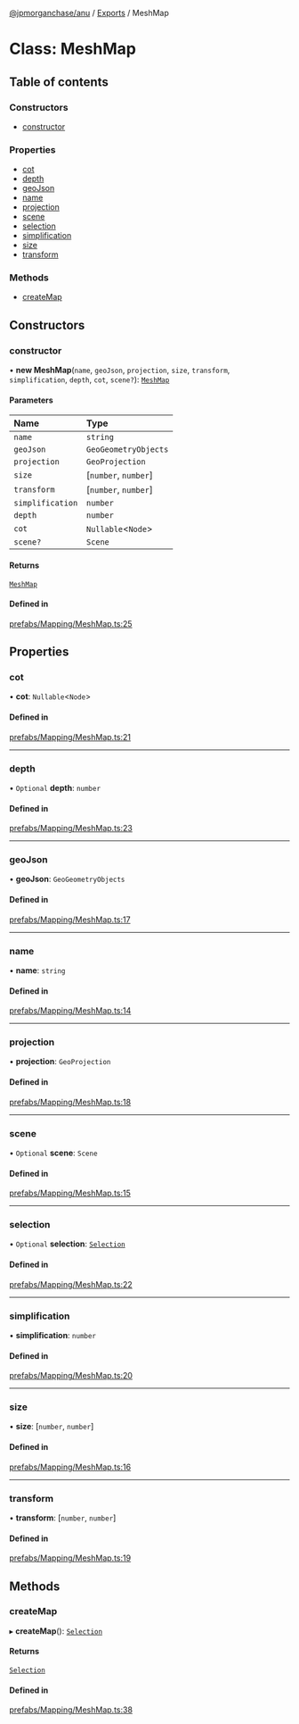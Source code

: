 [@jpmorganchase/anu](../README.md) / [Exports](../modules.md) / MeshMap

# Class: MeshMap

## Table of contents

### Constructors

- [constructor](MeshMap.md#constructor)

### Properties

- [cot](MeshMap.md#cot)
- [depth](MeshMap.md#depth)
- [geoJson](MeshMap.md#geojson)
- [name](MeshMap.md#name)
- [projection](MeshMap.md#projection)
- [scene](MeshMap.md#scene)
- [selection](MeshMap.md#selection)
- [simplification](MeshMap.md#simplification)
- [size](MeshMap.md#size)
- [transform](MeshMap.md#transform)

### Methods

- [createMap](MeshMap.md#createmap)

## Constructors

### constructor

• **new MeshMap**(`name`, `geoJson`, `projection`, `size`, `transform`, `simplification`, `depth`, `cot`, `scene?`): [`MeshMap`](MeshMap.md)

#### Parameters

| Name | Type |
| :------ | :------ |
| `name` | `string` |
| `geoJson` | `GeoGeometryObjects` |
| `projection` | `GeoProjection` |
| `size` | [`number`, `number`] |
| `transform` | [`number`, `number`] |
| `simplification` | `number` |
| `depth` | `number` |
| `cot` | `Nullable`\<`Node`\> |
| `scene?` | `Scene` |

#### Returns

[`MeshMap`](MeshMap.md)

#### Defined in

[prefabs/Mapping/MeshMap.ts:25](https://github.com/jpmorganchase/anu/blob/4a68614/src/prefabs/Mapping/MeshMap.ts#L25)

## Properties

### cot

• **cot**: `Nullable`\<`Node`\>

#### Defined in

[prefabs/Mapping/MeshMap.ts:21](https://github.com/jpmorganchase/anu/blob/4a68614/src/prefabs/Mapping/MeshMap.ts#L21)

___

### depth

• `Optional` **depth**: `number`

#### Defined in

[prefabs/Mapping/MeshMap.ts:23](https://github.com/jpmorganchase/anu/blob/4a68614/src/prefabs/Mapping/MeshMap.ts#L23)

___

### geoJson

• **geoJson**: `GeoGeometryObjects`

#### Defined in

[prefabs/Mapping/MeshMap.ts:17](https://github.com/jpmorganchase/anu/blob/4a68614/src/prefabs/Mapping/MeshMap.ts#L17)

___

### name

• **name**: `string`

#### Defined in

[prefabs/Mapping/MeshMap.ts:14](https://github.com/jpmorganchase/anu/blob/4a68614/src/prefabs/Mapping/MeshMap.ts#L14)

___

### projection

• **projection**: `GeoProjection`

#### Defined in

[prefabs/Mapping/MeshMap.ts:18](https://github.com/jpmorganchase/anu/blob/4a68614/src/prefabs/Mapping/MeshMap.ts#L18)

___

### scene

• `Optional` **scene**: `Scene`

#### Defined in

[prefabs/Mapping/MeshMap.ts:15](https://github.com/jpmorganchase/anu/blob/4a68614/src/prefabs/Mapping/MeshMap.ts#L15)

___

### selection

• `Optional` **selection**: [`Selection`](Selection.md)

#### Defined in

[prefabs/Mapping/MeshMap.ts:22](https://github.com/jpmorganchase/anu/blob/4a68614/src/prefabs/Mapping/MeshMap.ts#L22)

___

### simplification

• **simplification**: `number`

#### Defined in

[prefabs/Mapping/MeshMap.ts:20](https://github.com/jpmorganchase/anu/blob/4a68614/src/prefabs/Mapping/MeshMap.ts#L20)

___

### size

• **size**: [`number`, `number`]

#### Defined in

[prefabs/Mapping/MeshMap.ts:16](https://github.com/jpmorganchase/anu/blob/4a68614/src/prefabs/Mapping/MeshMap.ts#L16)

___

### transform

• **transform**: [`number`, `number`]

#### Defined in

[prefabs/Mapping/MeshMap.ts:19](https://github.com/jpmorganchase/anu/blob/4a68614/src/prefabs/Mapping/MeshMap.ts#L19)

## Methods

### createMap

▸ **createMap**(): [`Selection`](Selection.md)

#### Returns

[`Selection`](Selection.md)

#### Defined in

[prefabs/Mapping/MeshMap.ts:38](https://github.com/jpmorganchase/anu/blob/4a68614/src/prefabs/Mapping/MeshMap.ts#L38)
